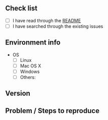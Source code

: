 <!-- ISSUES NOT FOLLOWING THIS TEMPLATE WILL BE CLOSED AND DELETED -->

<!-- Check all that apply [x] -->

## Check list

- [ ] I have read through the [README](https://github.com/wfxr/csview/blob/master/README.md)
- [ ] I have searched through the existing issues

## Environment info

- OS
    - [ ] Linux
    - [ ] Mac OS X
    - [ ] Windows
    - [ ] Others:

## Version

<!-- get by running `csview --version` -->

## Problem / Steps to reproduce

